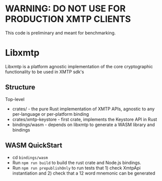 # WARNING: DO NOT USE FOR PRODUCTION XMTP CLIENTS

This code is preliminary and meant for benchmarking.

# Libxmtp

Libxmtp is a platform agnostic implementation of the core cryptographic functionality to be used in XMTP sdk's

## Structure

Top-level
- crates/ - the pure Rust implementation of XMTP APIs, agnostic to any per-language or per-platform binding
 - crates/xmtp-keystore - first crate, implements the Keystore API in Rust
- bindings/wasm - depends on libxmtp to generate a WASM library and bindings

## WASM QuickStart

- cd `bindings/wasm`
- Run `npm run build` to build the rust crate and Node.js bindings.
- Run `npm run prepublishOnly` to run tests that 1) check XmtpApi instantiation and 2) check that a 12 word mnemonic can be generated
